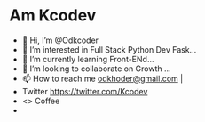  # Am Kcodev
  
- 👋 Hi, I’m @Odkcoder
- 👀 I’m interested in Full Stack Python Dev Fask...
- 🌱 I’m currently learning Front-ENd...
- 💞️ I’m looking to collaborate on Growth ...
- 📫 How to reach me odkhoder@gmail.com | 
-    Twitter https://twitter.com/Kcodev
- <> Coffee 
- 

<!---
Odkcoder/Odkcoder is a ✨ special ✨ repository because its `README.md` (this file) appears on your GitHub profile.
You can click the Preview link to take a look at your changes.
--->
